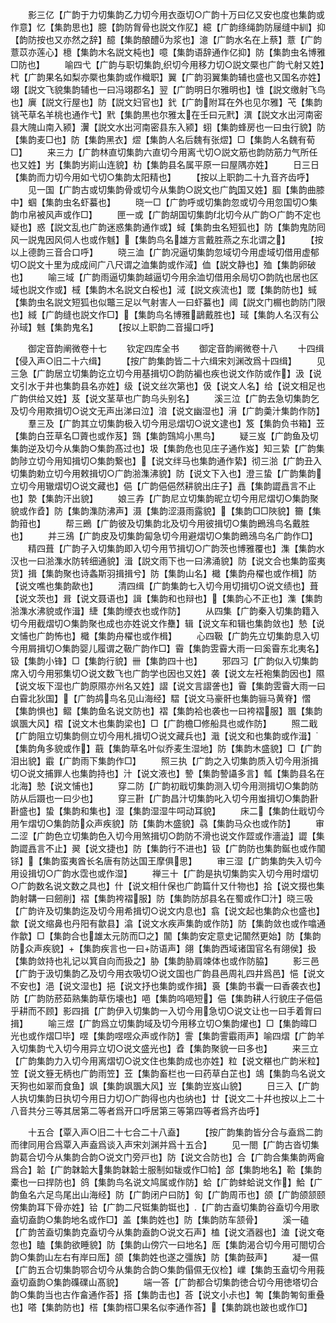 <!-- { "loadSidebar": true } -->
　　影三亿【广韵于力切集韵乙力切今用衣亟切○广韵十万曰亿又安也度也集韵或作意】忆【集韵思也】臆【韵防胷骨也説文作肊】繶【广韵绦绳韵防屦缝中紃】抑【韵防按也又亦然之辞】醷【集韵酿醴为浆也】澺【广韵水名在上蔡】薏【广韵薏苡亦莲心】檍【集韵木名説文杶也】噫【集韵语辞通作亿抑】防【集韵虫名博雅□防也】
　　喻四弋【广韵与职切集韵织切今用移力切○説文橜也广韵弋射又姓】杙【广韵果名如梨亦橜也集韵或作樴职】翼【广韵羽翼集韵辅也盛也又国名亦姓】翊【説文飞貌集韵辅也一曰冯翊郡名】翌【广韵明日尔雅明也】隿【説文缴射飞鸟也】廙【説文行屋也】防【説文妇官也】釴【广韵附耳在外也见尔雅】芅【集韵铫芅草名羊桃也通作弋】黓【集韵黒也尔雅太在壬曰元黓】潩【説文水出河南密县大隗山南入颍】瀷【説文水出河南密县东入颍】蛡【集韵蜂房也一曰虫行貌】防【集韵麦□也】防【集韵黑衣】熤【集韵人名后魏有张熤】□【集韵人名魏有荀□】
　　来三力【广韵林直切集韵六直切今用离弋切○説文筋也韵防筋力气所任也又姓】屴【集韵屴崱山连貌】朸【集韵县名属平原一曰屋隅亦姓】
　　日三日【集韵而力切今用如弋切○集韵太阳精也】
　　【按以上职韵二十九音齐齿呼】
　　见一国【广韵古或切集韵骨或切今从集韵○説文也广韵国又姓】腘【集韵曲膝中】蝈【集韵虫名虾蟇也】
　　晓一□【广韵呼或切集韵忽或切今用忽国切○集韵巾帛被风声或作□】
　　匣一或【广韵胡国切集韵北切今从广韵○广韵不定也疑也】惑【説文乱也广韵迷惑集韵通作或】蜮【集韵虫名短狐也】防【集韵鬼防囘风一説鬼因风伺人也或作魊】【集韵鸟名雄方言戴胜燕之东北谓之】
　　【按以上德韵三音合口呼】
　　晓三洫【广韵况逼切集韵忽域切今用虚域切借用虚郁切○説文十里为成成间广八尺谓之洫集韵或作淢】侐【説文静也】殈【集韵卵破也】
　　喻三域【广韵雨逼切集韵越逼切今用余洫切借用余局切○韵防也居也区域也説文作或】棫【集韵木名説文白桵也】淢【説文疾流也】罭【集韵防也】蜮【集韵虫名説文短狐也似鼈三足以气射害人一曰虾蟇也】阈【説文门榍也韵防门限也】緎【广韵缝也説文作□】【集韵鸟名博雅鶝戴胜也】琙【集韵人名汉有公孙琙】魊【集韵鬼名】
　　【按以上职韵二音撮口呼】

　　御定音韵阐微卷十七
　　钦定四库全书
　　御定音韵阐微卷十八
　　十四缉【侵入声○旧二十六缉】
　　【按广韵集韵皆二十六缉宋刘渊改爲十四缉】
　　见三急【广韵居立切集韵讫立切今用基揖切○韵防褊也疾也说文作防或作】汲【说文引水于井也集韵县名亦姓】级【说文丝次第也】伋【说文人名】给【说文相足也广韵供给又姓】芨【说文茎草也广韵乌头别名】
　　溪三泣【广韵去急切集韵乞及切今用欺揖切○说文无声出涕曰泣】湆【说文幽湿也】湇【广韵羮汁集韵作防】
　　羣三及【广韵其立切集韵极入切今用忌熠切○说文逮也】笈【集韵负书箱】苙【集韵白苙草名□薋也或作芨】鷑【集韵鷑鸠小黒鸟】
　　疑三岌【广韵鱼及切集韵逆及切今从集韵○集韵髙过也】圾【集韵危也见庄子通作岌】知三絷【广韵集韵陟立切今用知揖切○集韵繋也】【说文绊马也集韵通作絷】彻三湁【广韵丑入切集韵勅立切今用敕揖切○广韵湁潗沸貌】防【说文下入也】澄三蛰【广韵集韵立切今用辙熠切○说文藏也】俋【广韵俋俋然耕貌出庄子】譶【集韵譅譶言不止也】漐【集韵汗出貌】
　　娘三孨【广韵尼立切集韵昵立切今用尼熠切○集韵聚貌或作孴】防【集韵潗防沸声】滠【集韵涩滠雨露貌】【集韵□□陜貌】籋【集韵箝也】
　　帮三鵖【广韵彼及切集韵北及切今用彼揖切○集韵鵖鴔鸟名戴胜也】
　　并三鴔【广韵皮及切集韵匐急切今用避熠切○集韵鵖鴔鸟名广韵作□】
　　精四葺【广韵子入切集韵即入切今用节揖切○广韵茨也博雅覆也】潗【集韵水汉也一曰湁潗水防转细通貌】湒【説文雨下也一曰沸涌貌】防【说文合也集韵蛮夷货】揖【集韵聚也诗螽斯羽揖揖兮】防【集韵山名】檝【集韵舟櫂也或作楫】防【说文噍也集韵歃也】
　　清四缉【广韵集韵七入切今用切揖切○说文绩也】葺【说文茨也】咠【说文聂语也】諿【集韵和也辩也】【集韵心不正也】潗【集韵湁潗水沸貌或作湒】緁【集韵缏衣也或作防】
　　从四集【广韵秦入切集韵籍入切今用截熠切○集韵聚也成也亦姓说文作雧】辑【说文车和辑也集韵敛也】慹【说文悑也广韵怖也】檝【集韵舟櫂也或作楫】
　　心四靸【广韵先立切集韵息入切今用屑揖切○集韵婴儿履谓之靸广韵作□】霫【集韵雴霫大雨一曰奚霫东北夷名】钑【集韵小锋】□【集韵行貌】卌【集韵四十也】
　　邪四习【广韵似入切集韵席入切今用邪集切○说文数飞也广韵学也因也又姓】袭【说文左衽袍集韵因也】隰【说文坂下湿也广韵原隰亦州名又姓】謵【说文言謵詟也】霫【集韵雴霫大雨一曰白霫北狄国】【广韵鸪鸟名见山海经】騽【说文马豪骭也集韵骊马黄脊】慴【集韵惧也】鳛【集韵鱼名说文防也】褶【集韵袷也袭也一曰袴褶服】飁【集韵飒飁大风】槢【说文木也集韵梁也】□【广韵檐□修船具也或作防】
　　照二戢【广韵阻立切集韵侧立切今用札揖切○说文藏兵也】濈【说文和也集韵或作湒】【集韵角多貌或作】蕺【集韵草名叶似乔麦生湿地】防【集韵木盛貌】□【广韵泪出貌】霵【广韵雨下集韵作□】
　　照三执【广韵之入切集韵质入切今用浙揖切○说文捕罪人也集韵持也】汁【说文液也】謺【集韵謺讘多言】瓡【集韵县名在北海】慹【说文悑也】
　　穿二防【广韵初戢切集韵测入切今用测揖切○集韵防防从后蹑也一曰少也】
　　穿三卙【广韵昌汁切集韵叱入切今用蚩揖切○集韵卙卙盛也】蛰【集韵和集也】湿【集韵湿湿牛呞动耳貌】
　　床二【集韵仕戢切今用乍熠切○集韵防众声疾貌】防【集韵木盛貌】骉【集韵马众也或作防】
　　审二涩【广韵色立切集韵色入切今用煞揖切○韵防不滑也说文作歰或作濇澁】譅【集韵譅譶言不止】翜【说文捷也】防【集韵行不进也】钑【广韵防也集韵鋋也或作闟铩】【集韵蛮夷酋长名唐有防达国王摩俱思】
　　审三湿【广韵集韵失入切今用设揖切○广韵水霑也或作湿】
　　禅三十【广韵是执切集韵实入切今用时熠切○广韵数名说文数之具也】什【说文相什保也广韵篇什又什物也】拾【说文掇也集韵射韝一曰劒削】褶【集韵袴褶服】防【集韵防邡县名在蜀或作□汁】晓三吸【广韵许及切集韵迄及切今用希揖切○说文内息也】翕【说文起也集韵众也盛也】歙【说文缩鼻也丹阳有歙县】潝【说文水疾声集韵或作防】防【集韵敛也或作噏通作歙】□【集韵合也雄太元防而□之】闟【集韵安定意史记闟然更始】防【集韵防众声疾貌】【集韵疾言也一曰防语声】翖【集韵西域诸国官名有翖侯】扱【集韵敛持也礼记以箕自向而扱之】胁【集韵胁肩竦体也或作防脇】
　　影三邑【广韵于汲切集韵乙及切今用衣吸切○说文国也广韵县邑周礼四井爲邑】悒【说文不安也】浥【说文湿也】挹【说文抒也集韵或作揖】裛【集韵书囊一曰香袭衣也】防【广韵防菸茹熟集韵草伤壊也】唈【集韵呜唈短】俋【集韵耕人行貌庄子俋俋乎耕而不顾】影四揖【广韵伊入切集韵一入切今用急切○说文让也一曰手着胷曰揖】
　　喻三煜【广韵爲立切集韵域及切今用移立切○集韵燿也】□【集韵暐□光也或作熠□毕】喅【集韵喅喅众声或作防】霅【集韵霅霵雨声】喻四熠【广韵羊入切集韵弋入切今用异立切○说文盛光也】孴【集韵聚貌一曰多也】
　　来三立【广韵集韵力入切今用离熠切○说文住也集韵成也亦姓】粒【说文糂也广韵米粒】笠【说文簦无柄也广韵雨笠】苙【集韵畜栏也一曰药草白芷也】鴗【集韵鸟名说文天狗也如翠而食鱼】飒【集韵飒飁大风】岦【集韵岦岌山貌】
　　日三入【广韵人执切集韵日执切今用日力切○广韵得也内也纳也】廿【说文二十幷也按以上二十八音共分三等其居第二等者爲开口呼居第三等第四等者爲齐齿呼】

　　十五合【覃入声○旧二十七合二十八盍】
　　【按广韵集韵皆分合与盍爲二韵而律同用合爲覃入声盍爲谈入声宋刘渊并爲十五合】
　　见一閤【广韵古沓切集韵葛合切今从集韵合韵○说文门旁戸也】防【说文合防也】合【广韵合集集韵两龠爲合】韐【广韵韎韐大集韵韎韐士服制如韨或作□帢】郃【集韵地名】鞈【集韵橐也一曰捍防也】鸽【集韵鸟名说文鸠属或作防】蛤【广韵蚌蛤说文作】鮯【广韵鱼名六足鸟尾出山海经】防【广韵闭户曰防】匌【广韵周帀也】颌【广韵颌颔颐傍集韵耳下骨亦姓】铪【广韵二尺铤集韵铤也】【广韵古盍切集韵谷盍切今用歌盍切盍韵○集韵地名或作□】盖【集韵姓也】防【集韵防车颔骨】
　　溪一磕【广韵苦盍切集韵克盍切今从集韵盍韵○说文石声】榼【说文酒器也】溘【说文奄忽也】瞌【集韵欲睡貌】防【集韵山傍穴一曰地名】厒【集韵渴合切今用可閤切合韵○集韵山左右有岸曰厒】颌【集韵姓也遂之彊族】防【集韵鼓声】
　　凝一儑【广韵五合切集韵鄂合切今从集韵合韵○集韵傝儑无仪检】嶫【集韵玉盍切今用莪盍切盍韵○集韵磼礏山髙貌】
　　端一答【广韵都合切集韵徳合切今用徳塔切合韵○集韵当也古作畣通作荅】搭【集韵击也】荅【说文小尗也】匒【集韵匒匌重叠也】嗒【集韵防也】榙【集韵榙□果名似李通作荅】【集韵跳也跛也或作□】
